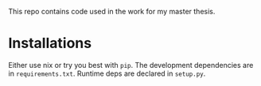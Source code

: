 This repo contains code used in the work for my master thesis.

# Installations
Either use nix or try you best with `pip`.  The development
dependencies are in `requirements.txt`. Runtime deps are declared in
`setup.py`.
